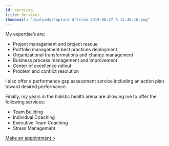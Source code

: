 ```yaml
---
id: services
title: Services
thumbnail: "/uploads/Capture d’écran 2019-08-27 à 12.40.16.png"
---
```


My expertise’s are:

- Project management and project rescue
- Portfolio management best practices deployment
- Organizational transformations and change management
- Business process management and improvement
- Center of excellence rollout
- Problem and conflict resolution

I also offer a performance gap assessment service including an action plan toward desired performance.

Finally, my years in the holistic health arena are allowing me to offer the following services:

- Team Building
- Individual Coaching
- Executive Team Coaching
- Stress Management

[Make an appointment >](https://www.gorendezvous.com/homepage/111690)
